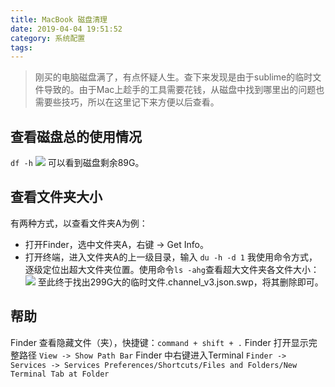 ```yaml
---
title: MacBook 磁盘清理
date: 2019-04-04 19:51:52
category: 系统配置
tags:
---
```

> 刚买的电脑磁盘满了，有点怀疑人生。查下来发现是由于sublime的临时文件导致的。由于Mac上趁手的工具需要花钱，从磁盘中找到哪里出的问题也需要些技巧，所以在这里记下来方便以后查看。

## 查看磁盘总的使用情况
`df -h`
![](http://ppdxz524p.bkt.clouddn.com/macClean/1.png)
可以看到磁盘剩余89G。

## 查看文件夹大小
有两种方式，以查看文件夹A为例：
- 打开Finder，选中文件夹A，右键 -> Get Info。
- 打开终端，进入文件夹A的上一级目录，输入 `du -h -d 1`
我使用命令方式，逐级定位出超大文件夹位置。使用命令`ls -ahg`查看超大文件夹各文件大小：
![](http://ppdxz524p.bkt.clouddn.com/macClean/2.png)
至此终于找出299G大的临时文件.channel_v3.json.swp，将其删除即可。

## 帮助
Finder 查看隐藏文件（夹），快捷键：`command + shift + .`
Finder 打开显示完整路径 `View -> Show Path Bar` 
Finder 中右键进入Terminal `Finder -> Services -> Services Preferences/Shortcuts/Files and Folders/New Terminal Tab at Folder` 


